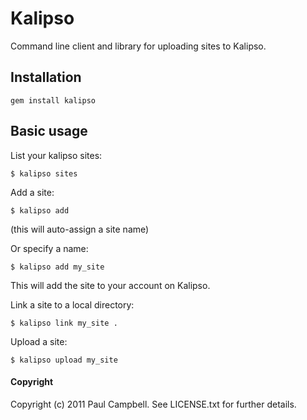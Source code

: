 # Kalipso # 

Command line client and library for uploading sites to Kalipso.

## Installation ##

    gem install kalipso

## Basic usage ##

List your kalipso sites:

    $ kalipso sites

Add a site:

    $ kalipso add

(this will auto-assign a site name)

Or specify a name:

    $ kalipso add my_site

This will add the site to your account on Kalipso.

Link a site to a local directory:

    $ kalipso link my_site .

Upload a site:

    $ kalipso upload my_site


#### Copyright ####

Copyright (c) 2011 Paul Campbell. See LICENSE.txt for
further details.


